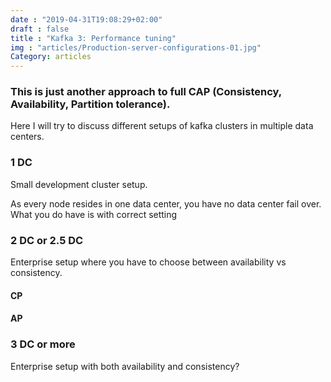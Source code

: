 ```yaml
---
date : "2019-04-31T19:08:29+02:00"
draft : false
title : "Kafka 3: Performance tuning"
img : "articles/Production-server-configurations-01.jpg"
Category: articles
---
```

### This is just another approach to full CAP (Consistency, Availability, Partition tolerance).
 
Here I will try to discuss different setups of kafka clusters in multiple data centers.


### 1 DC
Small development cluster setup.

As every node resides in one data center, you have no data center fail over.
What you do have is with correct setting

### 2 DC or  2.5 DC
Enterprise setup where you have to choose between availability vs consistency.
#### CP
#### AP

### 3 DC or more
Enterprise setup with both availability and consistency?
